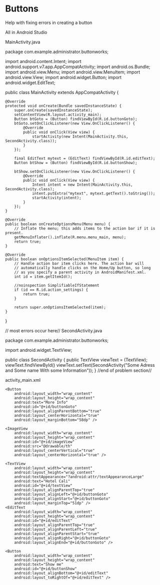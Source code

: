 # Buttons
Help with fixing errors in creating a button

All in Android Studio

MainActivity.java

package com.example.administrator.buttonworks;

import android.content.Intent;
import android.support.v7.app.AppCompatActivity;
import android.os.Bundle;
import android.view.Menu;
import android.view.MenuItem;
import android.view.View;
import android.widget.Button;
import android.widget.EditText;

public class MainActivity extends AppCompatActivity {

    @Override
    protected void onCreate(Bundle savedInstanceState) {
        super.onCreate(savedInstanceState);
        setContentView(R.layout.activity_main);
        Button btGoto = (Button) findViewById(R.id.buttonGoto);
        btGoto.setOnClickListener(new View.OnClickListener() {
            @Override
            public void onClick(View view) {
                startActivity(new Intent(MainActivity.this, SecondActivity.class));
            }
        });

        final EditText mytext = (EditText) findViewById(R.id.editText);
        Button btShow = (Button) findViewById(R.id.buttonShow);

        btShow.setOnClickListener(new View.OnClickListener() {
            @Override
            public void onClick(View view) {
                Intent intent = new Intent(MainActivity.this, SecondActivity.class);
                intent.putExtra("mytext", mytext.getText().toString());
                startActivity(intent);
            }
        });
    }

    @Override
    public boolean onCreateOptionsMenu(Menu menu) {
        // Inflate the menu; this adds items to the action bar if it is present.
        getMenuInflater().inflate(R.menu.menu_main, menu);
        return true;
    }

    @Override
    public boolean onOptionsItemSelected(MenuItem item) {
        // Handle action bar item clicks here. The action bar will
        // automatically handle clicks on the Home/Up button, so long
        // as you specify a parent activity in AndroidManifest.xml.
        int id = item.getItemId();

        //noinspection SimplifiableIfStatement
        if (id == R.id.action_settings) {
            return true;
        }

        return super.onOptionsItemSelected(item);
    }
}

// most errors occur here//
SecondActivity.java

package com.example.administrator.buttonworks;

import android.widget.TextView;


public class SecondActivity {
    public TextView viewText = (TextView);
    viewText.findViewById()
    viewText.setText(SecondActivity("Some Adress and Some name With some Information"));
}
//end of problem section//

activity_main.xml

<RelativeLayout xmlns:android="http://schemas.android.com/apk/res/android"
    xmlns:tools="http://schemas.android.com/tools" android:layout_width="match_parent"
    android:layout_height="match_parent" android:paddingLeft="@dimen/activity_horizontal_margin"
    android:paddingRight="@dimen/activity_horizontal_margin"
    android:paddingTop="@dimen/activity_vertical_margin"
    android:paddingBottom="@dimen/activity_vertical_margin" tools:context=".MainActivity">

    <Button
        android:layout_width="wrap_content"
        android:layout_height="wrap_content"
        android:text="More Info"
        android:id="@+id/buttonGoto"
        android:layout_alignParentBottom="true"
        android:layout_centerHorizontal="true"
        android:layout_marginBottom="58dp" />

    <ImageView
        android:layout_width="wrap_content"
        android:layout_height="wrap_content"
        android:id="@+id/imageView"
        android:src="@drawable/th"
        android:layout_centerVertical="true"
        android:layout_centerHorizontal="true" />

    <TextView
        android:layout_width="wrap_content"
        android:layout_height="wrap_content"
        android:textAppearance="?android:attr/textAppearanceLarge"
        android:text="Hotel Cali"
        android:id="@+id/textView"
        android:layout_alignParentTop="true"
        android:layout_alignLeft="@+id/buttonGoto"
        android:layout_alignStart="@+id/buttonGoto"
        android:layout_marginTop="51dp" />
    <EditText
        android:layout_width="wrap_content"
        android:layout_height="wrap_content"
        android:id="@+id/editText"
        android:layout_alignParentTop="true"
        android:layout_alignParentLeft="true"
        android:layout_alignParentStart="true"
        android:layout_alignRight="@+id/buttonGoto"
        android:layout_alignEnd="@+id/buttonGoto" />

    <Button
        android:layout_width="wrap_content"
        android:layout_height="wrap_content"
        android:text="Show me"
        android:id="@+id/buttonShow"
        android:layout_alignBottom="@+id/editText"
        android:layout_toRightOf="@+id/editText" />

</RelativeLayout>



